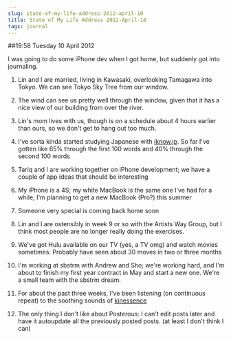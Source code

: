 ```yaml
---
slug: state-of-my-life-address-2012-april-10
title: State of My Life Address 2012-April-10
tags: journal
---
```


##19:58 Tuesday 10 April 2012

I was going to do some iPhone dev when I got home, but suddenly got into journaling.

 

 
  1. Lin and I are married, living in Kawasaki, overlooking Tamagawa into Tokyo. We can see Tokyo Sky Tree from our window.
 
  2. The wind can see us pretty well through the window, given that it has a nice view of our building from over the river.
 
  3. Lin's mom lives with us, though is on a schedule about 4 hours earlier than ours, so we don't get to hang out too much.
 
  4. I've sorta kinda started studying Japanese with [iknow.jp](http://iknow.jp/?referrer=thunderrabbit&please_start=a_referral_program). So far I've gotten like 65% through the first 100 words and 40% through the second 100 words
 
  5. Tariq and I are working together on iPhone development; we have a couple of app ideas that should be interesting
 
  6. My iPhone is a 4S; my white MacBook is the same one I've had for a while; I'm planning to get a new MacBook (Pro?) this summer
 
  7. Someone very special is coming back home soon
 
  8. Lin  and I are ostensibly in week 9 or so with the Artists Way Group, but I  think most people are no longer really doing the exercises.
 
  9. We've  got Hulu available on our TV (yes, a TV omg) and watch movies  sometimes. Probably have seen about 30 moves in two or three months
 
  10. I'm  working at sbstrm with Andrew and Sho; we're working hard, and I'm  about to finish my first year contract in May and start a new one.  We're a small team with the sbstrm dream.
 
  11. For about the past three weeks, I've been listening (on continuous repeat) to the soothing sounds of [kinessence](http://kinessence.com/)
 
  12. The  only thing I don't like about Posterous: I can't edit posts later and  have it autoupdate all the previously posted posts. (at least I don't  think I can)
 
